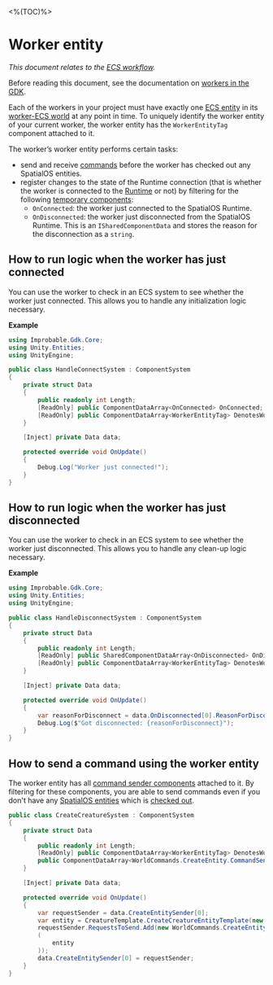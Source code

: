 [//]: # (Doc of docs reference 15.2a)
[//]: # (TODO: Move to the ecs folder)

<%(TOC)%>
# Worker entity
_This document relates to the [ECS workflow](\{\{urlRoot\}\}/reference/intro-workflows-spatialos-entities)._

Before reading this document, see the documentation on [workers in the GDK](\{\{urlRoot\}\}/reference/workers/workers-in-the-gdk).

Each of the workers in your project must have exactly one [ECS entity](\{\{urlRoot\}\}/reference/glossary#unity-ecs-entity) in its [worker-ECS world](\{\{urlRoot\}\}/reference/workers/workers-in-the-gdk#workers-and-ecs-worlds) at any point in time. To uniquely identify the worker entity of your current worker, the worker entity has the `WorkerEntityTag` component attached to it.

The worker’s worker entity performs certain tasks:

  * send and receive [commands](https://docs.improbable.io/reference/latest/shared/glossary#command) before the worker has checked out any SpatialOS entities.
  * register changes to the state of the Runtime connection (that is whether the worker is connected to the [Runtime](\{\{urlRoot\}\}/reference/glossary#spatialos-runtime) or not) by filtering for the following [temporary components](\{\{urlRoot\}\}/reference/ecs/temporary-components):
     * `OnConnected`: the worker just connected to the SpatialOS Runtime.
     * `OnDisconnected`: the worker just disconnected from the SpatialOS Runtime. This is an `ISharedComponentData` and stores the reason for the disconnection as a `string`.

## How to run logic when the worker has just connected

You can use the worker to check in an ECS system to see whether the worker just
connected. This allows you to handle any initialization logic necessary.

**Example**

```csharp
using Improbable.Gdk.Core;
using Unity.Entities;
using UnityEngine;

public class HandleConnectSystem : ComponentSystem
{
    private struct Data
    {
        public readonly int Length;
        [ReadOnly] public ComponentDataArray<OnConnected> OnConnected;
        [ReadOnly] public ComponentDataArray<WorkerEntityTag> DenotesWorkerEntity;
    }

    [Inject] private Data data;

    protected override void OnUpdate()
    {
        Debug.Log("Worker just connected!");
    }
}
```

## How to run logic when the worker has just disconnected

You can use the worker to check in an ECS system to see whether the worker just disconnected. This allows you to handle any clean-up logic necessary.

**Example**

```csharp
using Improbable.Gdk.Core;
using Unity.Entities;
using UnityEngine;

public class HandleDisconnectSystem : ComponentSystem
{
    private struct Data
    {
        public readonly int Length;
        [ReadOnly] public SharedComponentDataArray<OnDisconnected> OnDisconnected;
        [ReadOnly] public ComponentDataArray<WorkerEntityTag> DenotesWorkerEntity;
    }

    [Inject] private Data data;

    protected override void OnUpdate()
    {
        var reasonForDisconnect = data.OnDisconnected[0].ReasonForDisconnect;
        Debug.Log($"Got disconnected: {reasonForDisconnect}");
    }
}
```

## How to send a command using the worker entity

The worker entity has all [command sender components](\{\{urlRoot\}\}/reference/ecs/commands) attached to it.
By filtering for these components, you are able to send commands even if you don't have any [SpatialOS entities](\{\{urlRoot\}\}/reference/glossary#spatialos-entity) which is [checked out](\{\{urlRoot\}\}/reference/glossary#checking-out).

```csharp
public class CreateCreatureSystem : ComponentSystem
{
    private struct Data
    {
        public readonly int Length;
        [ReadOnly] public ComponentDataArray<WorkerEntityTag> DenotesWorkerEntity;
        public ComponentDataArray<WorldCommands.CreateEntity.CommandSender> CreateEntitySender;
    }

    [Inject] private Data data;

    protected override void OnUpdate()
    {
        var requestSender = data.CreateEntitySender[0];
        var entity = CreatureTemplate.CreateCreatureEntityTemplate(new Coordinates(0, 0, 0));
        requestSender.RequestsToSend.Add(new WorldCommands.CreateEntity.Request
        (
            entity
        ));
        data.CreateEntitySender[0] = requestSender;
    }
}
```
